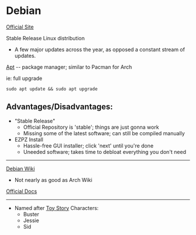 # Debian

[Official Site](https://www.debian.org/)

Stable Release Linux distribution
- A few major updates across the year, as opposed a constant stream of updates.

[Apt](Apt.md) -- package manager; similar to Pacman for Arch

ie: full upgrade
```
sudo apt update && sudo apt upgrade
```

## Advantages/Disadvantages:
* "Stable Release"
    + Official Repository is 'stable'; things are just gonna work
    - Missing some of the latest software; can still be compiled manually
* EZPZ Install
    + Hassle-free GUI installer; click 'next' until you're done
    - Uneeded software; takes time to debloat everything you don't need

---
[Debian Wiki](https://wiki.debian.org/)
- Not nearly as good as Arch Wiki

[Official Docs](https://www.debian.org/doc/)

---

* Named after [Toy Story](https://en.wikipedia.org/wiki/Toy_Story) Characters:
    - Buster
    - Jessie
    - Sid
